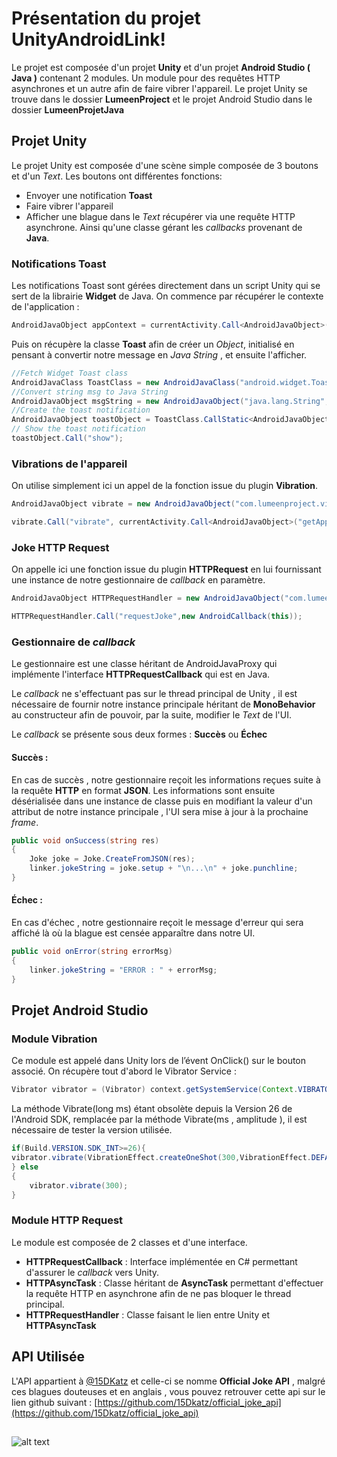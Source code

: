 # Présentation du projet UnityAndroidLink!

Le projet est composée d'un projet **Unity**  et d'un projet **Android Studio ( Java )** contenant 2 modules. Un module pour des requêtes HTTP asynchrones et un autre afin de faire vibrer l'appareil. 
Le projet Unity se trouve dans le dossier **LumeenProject** et le projet Android Studio dans le dossier **LumeenProjetJava**
 
## Projet Unity
Le projet Unity est composée d'une scène simple composée de 3 boutons et d'un *Text*.
Les boutons ont différentes fonctions:
- Envoyer une notification **Toast**
- Faire vibrer l'appareil
- Afficher une blague dans le *Text* récupérer via une requête HTTP asynchrone.
Ainsi qu'une classe gérant les *callbacks* provenant de **Java**.
### Notifications Toast
Les notifications Toast sont gérées directement dans un script Unity qui se sert de la librairie **Widget** de Java.
On commence par récupérer le contexte de l'application :  
```C#
AndroidJavaObject appContext = currentActivity.Call<AndroidJavaObject>("getApplicationContext");
```
Puis on récupère la classe **Toast** afin de créer un *Object*, initialisé en pensant à convertir notre message en *Java String* , et ensuite l'afficher.
```C#
//Fetch Widget Toast class
AndroidJavaClass ToastClass = new AndroidJavaClass("android.widget.Toast");
//Convert string msg to Java String
AndroidJavaObject msgString = new AndroidJavaObject("java.lang.String", msg);
//Create the toast notification
AndroidJavaObject toastObject = ToastClass.CallStatic<AndroidJavaObject>("makeText", appContext, msgString, ToastClass.GetStatic<int>("LENGTH_SHORT")); 
// Show the toast notification
toastObject.Call("show");
```

### Vibrations de l'appareil

On utilise simplement ici un appel de la fonction issue du plugin **Vibration**.
```C#
AndroidJavaObject vibrate = new AndroidJavaObject("com.lumeenproject.vibrationmodule.VibrationHandler");

vibrate.Call("vibrate", currentActivity.Call<AndroidJavaObject>("getApplicationContext"));
```

 ### Joke HTTP Request
 On appelle ici une fonction issue du plugin **HTTPRequest** en lui fournissant une instance de notre gestionnaire de *callback* en paramètre.
 ```C#
 AndroidJavaObject HTTPRequestHandler = new AndroidJavaObject("com.lumeenproject.httphandler.HTTPRequestHandler");
 
HTTPRequestHandler.Call("requestJoke",new AndroidCallback(this));
 ```


### Gestionnaire de *callback*
Le gestionnaire est une classe héritant de AndroidJavaProxy qui implémente l'interface **HTTPRequestCallback** qui est en Java.

Le *callback* ne s'effectuant pas sur le thread principal de Unity , il est nécessaire de fournir notre instance principale héritant de  **MonoBehavior** au constructeur afin de pouvoir, par la suite, modifier le *Text* de l'UI.

Le *callback* se présente sous deux formes : **Succès** ou **Échec**

#### Succès :
En cas de succès , notre gestionnaire reçoit les informations reçues suite à la requête **HTTP** en format **JSON**. Les informations sont ensuite désérialisée dans une instance de classe puis en modifiant la valeur d'un attribut de notre instance principale , l'UI sera mise à jour à la prochaine *frame*.
```C#
public void onSuccess(string res)
{
	Joke joke = Joke.CreateFromJSON(res);
	linker.jokeString = joke.setup + "\n...\n" + joke.punchline;
}
```


#### Échec :

En cas d'échec , notre gestionnaire reçoit le message d'erreur qui sera affiché là où la blague est censée apparaître dans notre UI.
```C#
public void onError(string errorMsg)
{
	linker.jokeString = "ERROR : " + errorMsg;
}
```

## Projet Android Studio
### Module Vibration

Ce module est appelé dans Unity lors  de l’évent OnClick() sur le bouton associé.
On récupère tout d'abord le Vibrator Service :
```Java
Vibrator vibrator = (Vibrator) context.getSystemService(Context.VIBRATOR_SERVICE);
```
La méthode Vibrate(long ms) étant obsolète depuis la Version 26 de l'Android SDK, remplacée par la méthode Vibrate(ms , amplitude ),  il est nécessaire de tester la version utilisée.
```Java
if(Build.VERSION.SDK_INT>=26){
vibrator.vibrate(VibrationEffect.createOneShot(300,VibrationEffect.DEFAULT_AMPLITUDE));
} else
{
	vibrator.vibrate(300);
}
```

### Module HTTP Request

Le module est composée de 2 classes et d'une interface.
- **HTTPRequestCallback** : Interface implémentée en C# permettant d'assurer le *callback* vers Unity.
- **HTTPAsyncTask** : Classe héritant de **AsyncTask** permettant d'effectuer la requête HTTP en asynchrone afin de ne pas bloquer le thread principal.
- **HTTPRequestHandler** : Classe faisant le lien entre Unity et **HTTPAsyncTask**

## API Utilisée

L'API appartient à [@15DKatz]([https://github.com/15Dkatz) et celle-ci se nomme **Official Joke API** , malgré ces blagues douteuses et en anglais , vous pouvez retrouver cette api sur le lien github suivant :
[https://github.com/15Dkatz/official_joke_api](https://github.com/15Dkatz/official_joke_api)






##
![alt text](https://cdn4.iconfinder.com/data/icons/logos-and-brands/512/144_Gitlab_logo_logos-256.png#center)
